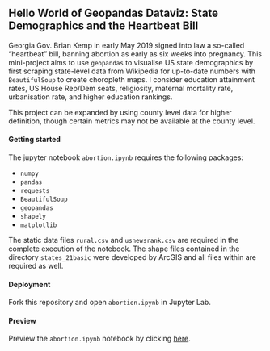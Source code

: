 ## Hello World of Geopandas Dataviz: State Demographics and the Heartbeat Bill

Georgia Gov. Brian Kemp in early May 2019 signed into law a so-called “heartbeat” bill, banning abortion as early as six weeks into pregnancy. This mini-project aims to use `geopandas` to visualise US state demographics by first scraping state-level data from Wikipedia for up-to-date numbers with `BeautifulSoup` to create choropleth maps. I consider education attainment rates, US House Rep/Dem seats, religiosity, maternal mortality rate, urbanisation rate, and higher education rankings. 

This project can be expanded by using county level data for higher definition, though certain metrics may not be available at the county level. 

#### Getting started

The jupyter notebook `abortion.ipynb` requires the following packages: 
- `numpy`
- `pandas`
- `requests`
- `BeautifulSoup`
- `geopandas`
- `shapely`
- `matplotlib`

The static data files `rural.csv` and `usnewsrank.csv` are required in the complete execution of the notebook. The shape files contained in the directory `states_21basic` were developed by ArcGIS and all files within are required as well. 

#### Deployment

Fork this repository and open `abortion.ipynb` in Jupyter Lab. 

#### Preview

Preview the `abortion.ipynb` notebook by clicking [here](https://htmlpreview.github.io/?https://github.com/benedictau1993/heartbeat-bill/blob/master/abortion.html).
